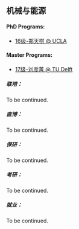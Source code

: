 ## 机械与能源

#### PhD Programs:
- [16级-郑天棋 @ UCLA](grad-application/mechanical-and-energy-engineering/[US]-16-zhengtianqi.md)

#### Master Programs:

-   [17级-刘彦菁 @ TU Delft](grad-application/mechanical-and-energy-engineering/[US]-17-liuyanjing.md)

##### 联培：

To be continued.

##### 直博：

To be continued.

##### 保研：

To be continued.

##### 考研：

To be continued.

##### 就业：

To be continued.
